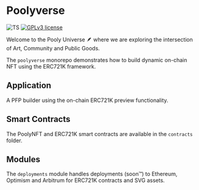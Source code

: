 # Poolyverse

![TS](https://badgen.net/badge/-/TypeScript?icon=typescript&label&labelColor=blue&color=555555)
[![GPLv3 license](https://img.shields.io/badge/License-MIT-blue.svg)](http://perso.crans.org/besson/LICENSE.html)

Welcome to the Pooly Universe 🪶 where we are exploring the intersection of Art, Community and Public Goods.

The `poolyverse` monorepo demonstrates how to build dynamic on-chain NFT using the ERC721K framework.


## Application
A PFP builder using the on-chain ERC721K preview functionality. 

## Smart Contracts
The PoolyNFT and ERC721K smart contracts are available in the `contracts` folder.

## Modules

The `deployments` module handles deployments (soon™️) to Ethereum, Optimism and Arbitrum for ERC721K contracts and SVG assets.

